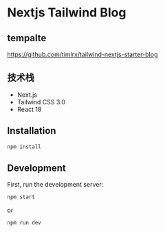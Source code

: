# Nextjs Tailwind Blog

## tempalte

https://github.com/timlrx/tailwind-nextjs-starter-blog

## 技术栈

- Next.js
- Tailwind CSS 3.0
- React 18

## Installation

```bash
npm install
```

## Development

First, run the development server:

```bash
npm start
```

or

```bash
npm run dev
```
